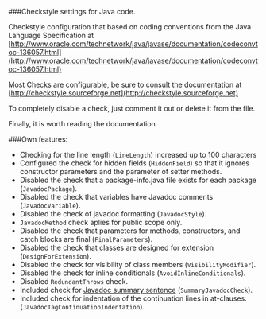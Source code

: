 ###Checkstyle settings for Java code.

  Checkstyle configuration that based on coding conventions from the Java Language Specification at [http://www.oracle.com/technetwork/java/javase/documentation/codeconvtoc-136057.html](http://www.oracle.com/technetwork/java/javase/documentation/codeconvtoc-136057.html)

  Most Checks are configurable, be sure to consult the documentation at
  [http://checkstyle.sourceforge.net](http://checkstyle.sourceforge.net)

  To completely disable a check, just comment it out or delete it from the file.

  Finally, it is worth reading the documentation.

###Own features:

- Checking for the line length (`LineLength`) increased up to 100 characters
- Configured the check for hidden fields (`HiddenField`) so that it ignores constructor parameters and the parameter of setter methods.
- Disabled the check that a package-info.java file exists for each package (`JavadocPackage`).
- Disabled the check that variables have Javadoc comments (`JavadocVariable`).
- Disabled the check of javadoc formatting (`JavadocStyle`).
- `JavadocMethod` check aplies for public scope only.
- Disabled the check that parameters for methods, constructors, and catch blocks are final (`FinalParameters`).
- Disabled the check that classes are designed for extension (`DesignForExtension`).
- Disabled the check for visibility of class members (`VisibilityModifier`).
- Disabled the check for inline conditionals (`AvoidInlineConditionals`).
- Disabled `RedundantThrows` check.
- Included check for [Javadoc summary sentence](http://www.oracle.com/technetwork/java/javase/documentation/index-137868.html#firstsentence) (`SummaryJavadocCheck`).
- Included check for indentation of the continuation lines in at-clauses. (`JavadocTagContinuationIndentation`).